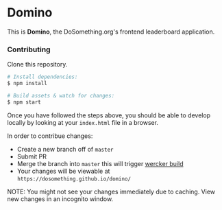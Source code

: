 # Domino

This is **Domino**, the DoSomething.org's frontend leaderboard application.

### Contributing

Clone this repository.

```sh
# Install dependencies:
$ npm install

# Build assets & watch for changes:
$ npm start
```

Once you have followed the steps above, you should be able to develop locally by looking at your `index.html` file in a browser.

In order to contribue changes:
* Create a new branch off of `master`
* Submit PR
* Merge the branch into `master` this will trigger [wercker build](https://app.wercker.com/dosomething/domino/runs)
* Your changes will be viewable at `https://dosomething.github.io/domino/`

NOTE: You might not see your changes immediately due to caching. View new changes in an incognito window.
